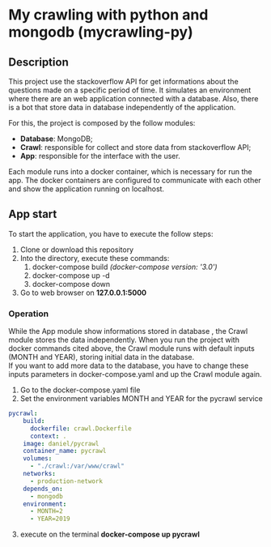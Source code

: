 # My crawling with python and mongodb (mycrawling-py)

## Description
This project use the stackoverflow API for get informations about the questions made on a specific period of time.
It simulates an environment where there are an web application connected with a database.
Also, there is a bot that store data in database independently of the application.

For this, the project is composed by the follow modules:
- **Database**: MongoDB;
- **Crawl**: responsible for collect and store data from stackoverflow API;
- **App**: responsible for the interface with the user.

Each module runs into a docker container, which is necessary for run the app.
The docker containers are configured to communicate with each other and show the application running on localhost.

## App start
To start the application, you have to execute the follow steps:
1. Clone or download this repository
2. Into the directory, execute these commands:
    1. docker-compose build *(docker-compose version: '3.0')*
    2. docker-compose up -d
    3. docker-compose down
3. Go to web browser on **127.0.0.1:5000**

### Operation
While the App module show informations stored in database , the Crawl module stores the data independently. When you run the project with docker commands cited above, the Crawl module runs with default inputs (MONTH and YEAR), storing initial data in the database.  
If you want to add more data to the database, you have to change these inputs parameters in docker-compose.yaml and up the Crawl module again. 

1. Go to the docker-compose.yaml file
2. Set the environment variables MONTH and YEAR for the pycrawl service

```yaml
pycrawl:
    build:
      dockerfile: crawl.Dockerfile
      context: .
    image: daniel/pycrawl
    container_name: pycrawl
    volumes:
      - "./crawl:/var/www/crawl"
    networks:
      - production-network
    depends_on:
      - mongodb
    environment: 
      - MONTH=2
      - YEAR=2019
 ```
3. execute on the terminal **docker-compose up pycrawl** 
